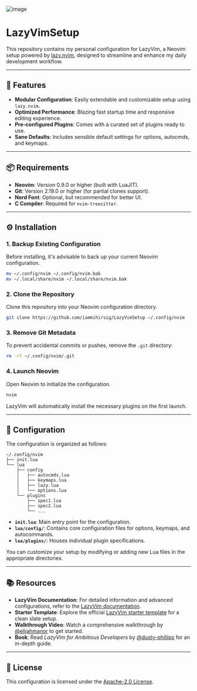 ![image](https://github.com/user-attachments/assets/ac0caa09-c1a1-4436-a23b-262dfa54eee4)


# LazyVimSetup

This repository contains my personal configuration for LazyVim, a Neovim setup powered by [lazy.nvim](https://github.com/folke/lazy.nvim), designed to streamline and enhance my daily development workflow.

---

## 🚀 Features

* **Modular Configuration**: Easily extendable and customizable setup using `lazy.nvim`.
* **Optimized Performance**: Blazing fast startup time and responsive editing experience.
* **Pre-configured Plugins**: Comes with a curated set of plugins ready to use.
* **Sane Defaults**: Includes sensible default settings for options, autocmds, and keymaps.
---

## 📦 Requirements

* **Neovim**: Version 0.9.0 or higher (built with LuaJIT).
* **Git**: Version 2.19.0 or higher (for partial clones support).
* **Nerd Font**: Optional, but recommended for better UI.
* **C Compiler**: Required for `nvim-treesitter`.

---

## ⚙️ Installation

### 1. Backup Existing Configuration

Before installing, it's advisable to back up your current Neovim configuration.

```bash
mv ~/.config/nvim ~/.config/nvim.bak
mv ~/.local/share/nvim ~/.local/share/nvim.bak
```



### 2. Clone the Repository

Clone this repository into your Neovim configuration directory.

```bash
git clone https://github.com/iammihirsig/LazyVimSetup ~/.config/nvim
```



### 3. Remove Git Metadata

To prevent accidental commits or pushes, remove the `.git` directory:

```bash
rm -rf ~/.config/nvim/.git
```



### 4. Launch Neovim

Open Neovim to initialize the configuration.

```bash
nvim
```



LazyVim will automatically install the necessary plugins on the first launch.

---

## 🧩 Configuration

The configuration is organized as follows:

```
~/.config/nvim
├── init.lua
└── lua
    ├── config
    │   ├── autocmds.lua
    │   ├── keymaps.lua
    │   ├── lazy.lua
    │   └── options.lua
    └── plugins
        ├── spec1.lua
        ├── spec2.lua
        └── ...
```



* **`init.lua`**: Main entry point for the configuration.
* **`lua/config/`**: Contains core configuration files for options, keymaps, and autocommands.
* **`lua/plugins/`**: Houses individual plugin specifications.

You can customize your setup by modifying or adding new Lua files in the appropriate directories.

---

## 📚 Resources

* **LazyVim Documentation**: For detailed information and advanced configurations, refer to the [LazyVim documentation](https://lazyvim.github.io/).
* **Starter Template**: Explore the official [LazyVim starter template](https://github.com/LazyVim/starter) for a clean slate setup.
* **Walkthrough Video**: Watch a comprehensive walkthrough by [@elijahmanor](https://twitter.com/elijahmanor) to get started.
* **Book**: Read *LazyVim for Ambitious Developers* by [@dusty-phillips](https://github.com/dusty-phillips) for an in-depth guide.

---

## 📝 License

This configuration is licensed under the [Apache-2.0 License](LICENSE).
